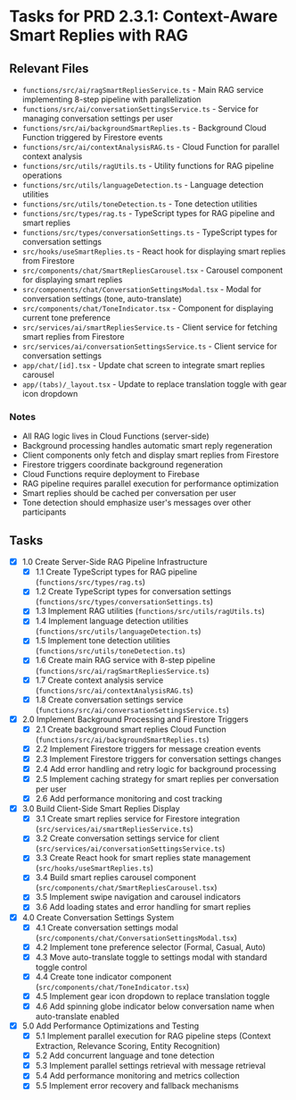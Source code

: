 # Tasks for PRD 2.3.1: Context-Aware Smart Replies with RAG

## Relevant Files

- `functions/src/ai/ragSmartRepliesService.ts` - Main RAG service implementing 8-step pipeline with parallelization
- `functions/src/ai/conversationSettingsService.ts` - Service for managing conversation settings per user
- `functions/src/ai/backgroundSmartReplies.ts` - Background Cloud Function triggered by Firestore events
- `functions/src/ai/contextAnalysisRAG.ts` - Cloud Function for parallel context analysis
- `functions/src/utils/ragUtils.ts` - Utility functions for RAG pipeline operations
- `functions/src/utils/languageDetection.ts` - Language detection utilities
- `functions/src/utils/toneDetection.ts` - Tone detection utilities
- `functions/src/types/rag.ts` - TypeScript types for RAG pipeline and smart replies
- `functions/src/types/conversationSettings.ts` - TypeScript types for conversation settings
- `src/hooks/useSmartReplies.ts` - React hook for displaying smart replies from Firestore
- `src/components/chat/SmartRepliesCarousel.tsx` - Carousel component for displaying smart replies
- `src/components/chat/ConversationSettingsModal.tsx` - Modal for conversation settings (tone, auto-translate)
- `src/components/chat/ToneIndicator.tsx` - Component for displaying current tone preference
- `src/services/ai/smartRepliesService.ts` - Client service for fetching smart replies from Firestore
- `src/services/ai/conversationSettingsService.ts` - Client service for conversation settings
- `app/chat/[id].tsx` - Update chat screen to integrate smart replies carousel
- `app/(tabs)/_layout.tsx` - Update to replace translation toggle with gear icon dropdown

### Notes

- All RAG logic lives in Cloud Functions (server-side)
- Background processing handles automatic smart reply regeneration
- Client components only fetch and display smart replies from Firestore
- Firestore triggers coordinate background regeneration
- Cloud Functions require deployment to Firebase
- RAG pipeline requires parallel execution for performance optimization
- Smart replies should be cached per conversation per user
- Tone detection should emphasize user's messages over other participants

## Tasks

- [x] 1.0 Create Server-Side RAG Pipeline Infrastructure
  - [x] 1.1 Create TypeScript types for RAG pipeline (`functions/src/types/rag.ts`)
  - [x] 1.2 Create TypeScript types for conversation settings (`functions/src/types/conversationSettings.ts`)
  - [x] 1.3 Implement RAG utilities (`functions/src/utils/ragUtils.ts`)
  - [x] 1.4 Implement language detection utilities (`functions/src/utils/languageDetection.ts`)
  - [x] 1.5 Implement tone detection utilities (`functions/src/utils/toneDetection.ts`)
  - [x] 1.6 Create main RAG service with 8-step pipeline (`functions/src/ai/ragSmartRepliesService.ts`)
  - [x] 1.7 Create context analysis service (`functions/src/ai/contextAnalysisRAG.ts`)
  - [x] 1.8 Create conversation settings service (`functions/src/ai/conversationSettingsService.ts`)
- [x] 2.0 Implement Background Processing and Firestore Triggers
  - [x] 2.1 Create background smart replies Cloud Function (`functions/src/ai/backgroundSmartReplies.ts`)
  - [x] 2.2 Implement Firestore triggers for message creation events
  - [x] 2.3 Implement Firestore triggers for conversation settings changes
  - [x] 2.4 Add error handling and retry logic for background processing
  - [x] 2.5 Implement caching strategy for smart replies per conversation per user
  - [x] 2.6 Add performance monitoring and cost tracking
- [x] 3.0 Build Client-Side Smart Replies Display
  - [x] 3.1 Create smart replies service for Firestore integration (`src/services/ai/smartRepliesService.ts`)
  - [x] 3.2 Create conversation settings service for client (`src/services/ai/conversationSettingsService.ts`)
  - [x] 3.3 Create React hook for smart replies state management (`src/hooks/useSmartReplies.ts`)
  - [x] 3.4 Build smart replies carousel component (`src/components/chat/SmartRepliesCarousel.tsx`)
  - [x] 3.5 Implement swipe navigation and carousel indicators
  - [x] 3.6 Add loading states and error handling for smart replies
- [x] 4.0 Create Conversation Settings System
  - [x] 4.1 Create conversation settings modal (`src/components/chat/ConversationSettingsModal.tsx`)
  - [x] 4.2 Implement tone preference selector (Formal, Casual, Auto)
  - [x] 4.3 Move auto-translate toggle to settings modal with standard toggle control
  - [x] 4.4 Create tone indicator component (`src/components/chat/ToneIndicator.tsx`)
  - [x] 4.5 Implement gear icon dropdown to replace translation toggle
  - [x] 4.6 Add spinning globe indicator below conversation name when auto-translate enabled
- [x] 5.0 Add Performance Optimizations and Testing
  - [x] 5.1 Implement parallel execution for RAG pipeline steps (Context Extraction, Relevance Scoring, Entity Recognition)
  - [x] 5.2 Add concurrent language and tone detection
  - [x] 5.3 Implement parallel settings retrieval with message retrieval
  - [x] 5.4 Add performance monitoring and metrics collection
  - [x] 5.5 Implement error recovery and fallback mechanisms
